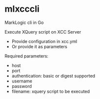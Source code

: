 mlxcccli
========

MarkLogic cli in Go

Execute XQuery script on XCC Server
- Provide configuration in xcc.yml
- Or provide it as parameters

Required parameters:
- host
- port
- authentication: basic or digest supported
- username
- password
- filename: xquery script to be executed
